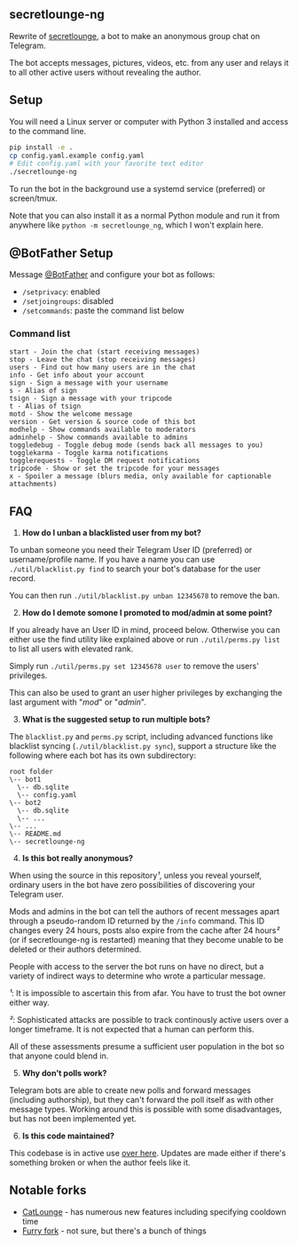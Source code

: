 secretlounge-ng
---------------

Rewrite of [secretlounge](https://web.archive.org/web/20200920053736/https://github.com/6697/secretlounge), a bot to make an anonymous group chat on Telegram.

The bot accepts messages, pictures, videos, etc. from any user and relays it to all other active users without revealing the author.

## Setup

You will need a Linux server or computer with Python 3 installed and access to the command line.

```bash
pip install -e .
cp config.yaml.example config.yaml
# Edit config.yaml with your favorite text editor
./secretlounge-ng
```

To run the bot in the background use a systemd service (preferred) or screen/tmux.

Note that you can also install it as a normal Python module and run it from anywhere
like `python -m secretlounge_ng`, which I won't explain here.

## @BotFather Setup

Message [@BotFather](https://t.me/BotFather) and configure your bot as follows:

* `/setprivacy`: enabled
* `/setjoingroups`: disabled
* `/setcommands`: paste the command list below

### Command list

```
start - Join the chat (start receiving messages)
stop - Leave the chat (stop receiving messages)
users - Find out how many users are in the chat
info - Get info about your account
sign - Sign a message with your username
s - Alias of sign
tsign - Sign a message with your tripcode
t - Alias of tsign
motd - Show the welcome message
version - Get version & source code of this bot
modhelp - Show commands available to moderators
adminhelp - Show commands available to admins
toggledebug - Toggle debug mode (sends back all messages to you)
togglekarma - Toggle karma notifications
togglerequests - Toggle DM request notifications
tripcode - Show or set the tripcode for your messages
x - Spoiler a message (blurs media, only available for captionable attachments)
```

## FAQ

1. **How do I unban a blacklisted user from my bot?**

To unban someone you need their Telegram User ID (preferred) or username/profile name.
If you have a name you can use `./util/blacklist.py find` to search your bot's database for the user record.

You can then run `./util/blacklist.py unban 12345678` to remove the ban.

2. **How do I demote somone I promoted to mod/admin at some point?**

If you already have an User ID in mind, proceed below.
Otherwise you can either use the find utility like explained above or run
`./util/perms.py list` to list all users with elevated rank.

Simply run `./util/perms.py set 12345678 user` to remove the users' privileges.

This can also be used to grant an user higher privileges by exchanging the last argument with "*mod*" or "*admin*".

3. **What is the suggested setup to run multiple bots?**

The `blacklist.py` and `perms.py` script, including advanced functions like blacklist syncing
(`./util/blacklist.py sync`), support a structure like the following where each bot
has its own subdirectory:

```
root folder
\-- bot1
  \-- db.sqlite
  \-- config.yaml
\-- bot2
  \-- db.sqlite
  \-- ...
\-- ...
\-- README.md
\-- secretlounge-ng
```

4. **Is this bot really anonymous?**

When using the source in this repository*¹*, unless you reveal yourself,
ordinary users in the bot have zero possibilities of discovering your Telegram user.

Mods and admins in the bot can tell the authors of recent messages apart through a pseudo-random
ID returned by the `/info` command. This ID changes every 24 hours, posts also expire from
the cache after 24 hours*²* (or if secretlounge-ng is restarted) meaning that they
become unable to be deleted or their authors determined.

People with access to the server the bot runs on have no direct, but a variety of
indirect ways to determine who wrote a particular message.

*¹*: It is impossible to ascertain this from afar. You have to trust the bot owner either way.

*²*: Sophisticated attacks are possible to track continously active users over a longer timeframe. It is not expected that a human can perform this.

All of these assessments presume a sufficient user population in the bot so that anyone could blend in.

5. **Why don't polls work?**

Telegram bots are able to create new polls and forward messages (including authorship), but they can't forward the poll itself as with other message types.
Working around this is possible with some disadvantages, but has not been implemented yet.

6. **Is this code maintained?**

This codebase is in active use [over here](https://t.me/s/secretloungeproject).
Updates are made either if there's something broken or when the author feels like it.

## Notable forks

* [CatLounge](https://github.com/CatLounge/catlounge-ng-meow) - has numerous new features including specifying cooldown time
* [Furry fork](https://github.com/dogmike/secretlounge-ng) - not sure, but there's a bunch of things
